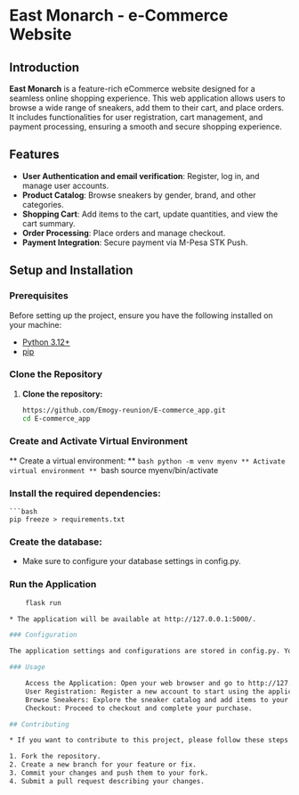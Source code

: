 # East Monarch - e-Commerce Website

## Introduction

**East Monarch** is a feature-rich eCommerce website designed for a seamless online shopping experience. This web application allows users to browse a wide range of sneakers, add them to their cart, and place orders. It includes functionalities for user registration, cart management, and payment processing, ensuring a smooth and secure shopping experience.

## Features

- **User Authentication and email verification**: Register, log in, and manage user accounts.
- **Product Catalog**: Browse sneakers by gender, brand, and other categories.
- **Shopping Cart**: Add items to the cart, update quantities, and view the cart summary.
- **Order Processing**: Place orders and manage checkout.
- **Payment Integration**: Secure payment via M-Pesa STK Push.

## Setup and Installation

### Prerequisites

Before setting up the project, ensure you have the following installed on your machine:

- [Python 3.12+](https://www.python.org/downloads/)
- [pip](https://pip.pypa.io/en/stable/)

### Clone the Repository

1. **Clone the repository:**

   ```bash
   https://github.com/Emogy-reunion/E-commerce_app.git
   cd E-commerce_app

### **Create and Activate Virtual Environment**
** Create a virtual environment: **
    ```bash
    python -m venv myenv
** Activate virtual environment **
    ```bash
    source myenv/bin/activate

### Install the required dependencies:
    ```bash
    pip freeze > requirements.txt

### Create the database:
* Make sure to configure your database settings in config.py.

### Run the Application
```bash
    flask run

* The application will be available at http://127.0.0.1:5000/.

### Configuration

The application settings and configurations are stored in config.py. You can modify the database URI, secret keys, and other settings as needed.

### Usage

    Access the Application: Open your web browser and go to http://127.0.0.1:5000/.
    User Registration: Register a new account to start using the application.
    Browse Sneakers: Explore the sneaker catalog and add items to your cart.
    Checkout: Proceed to checkout and complete your purchase.

## Contributing

* If you want to contribute to this project, please follow these steps:

1. Fork the repository.
2. Create a new branch for your feature or fix.
3. Commit your changes and push them to your fork.
4. Submit a pull request describing your changes.
